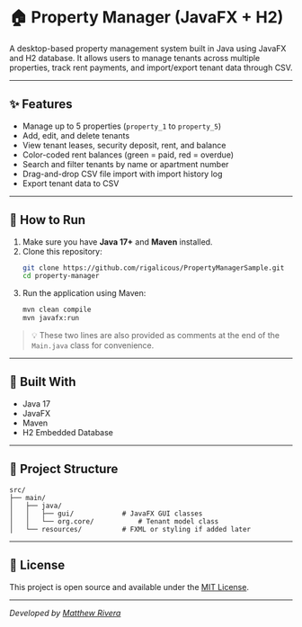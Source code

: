 
# 🏠 Property Manager (JavaFX + H2)

A desktop-based property management system built in Java using JavaFX and H2 database. It allows users to manage tenants across multiple properties, track rent payments, and import/export tenant data through CSV.

---

## ✨ Features

- Manage up to 5 properties (`property_1` to `property_5`)
- Add, edit, and delete tenants
- View tenant leases, security deposit, rent, and balance
- Color-coded rent balances (green = paid, red = overdue)
- Search and filter tenants by name or apartment number
- Drag-and-drop CSV file import with import history log
- Export tenant data to CSV

---

## 🚀 How to Run

1. Make sure you have **Java 17+** and **Maven** installed.
2. Clone this repository:
   ```bash
   git clone https://github.com/rigalicous/PropertyManagerSample.git
   cd property-manager
   ```
3. Run the application using Maven:
   ```bash
   mvn clean compile
   mvn javafx:run
   ```

> 💡 These two lines are also provided as comments at the end of the `Main.java` class for convenience.

---

## 🧱 Built With

- Java 17
- JavaFX
- Maven
- H2 Embedded Database

---

## 📂 Project Structure

```
src/
├── main/
│   ├── java/
│   │   ├── gui/            # JavaFX GUI classes
│   │   └── org.core/           # Tenant model class
│   └── resources/          # FXML or styling if added later
```

---

## 📜 License

This project is open source and available under the [MIT License](LICENSE).

---

_Developed by [Matthew Rivera](https://github.com/rigalicous)_
